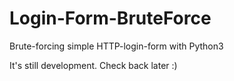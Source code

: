# Login-Form-BruteForce
Brute-forcing simple HTTP-login-form with Python3 


It's still development. Check back later :)
